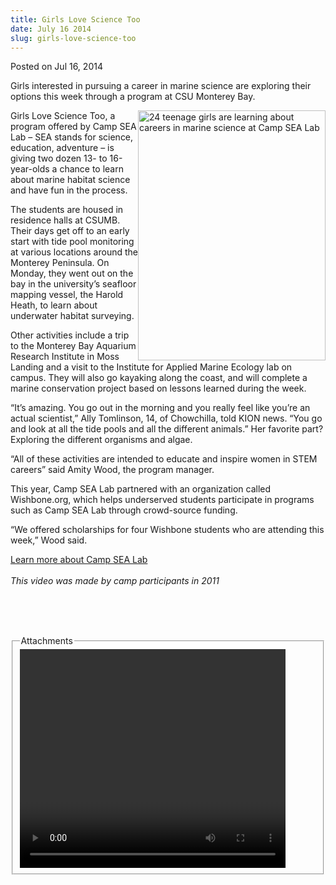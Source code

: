 ```yaml
---
title: Girls Love Science Too
date: July 16 2014
slug: girls-love-science-too
---
```


 



<span class="date">Posted on Jul 16, 2014    </span>
<p>Girls interested in pursuing a career in marine science are
exploring their options this week through a program at CSU Monterey
Bay.</p>
<p><img alt="24 teenage girls are learning about careers in marine science at Camp SEA Lab" src="https://news.csumb.edu/sites/default/files/65/attachments/news/images/csl-summer-camp-tcres04.jpg" style="width:300px; height:400px; float:right">Girls Love Science
Too, a program offered by Camp SEA Lab &#x2013; SEA stands for science,
education, adventure &#x2013; is giving two dozen 13- to 16-year-olds a
chance to learn about marine habitat science and have fun in the
process.</img></p>
<p>The students are housed in residence halls at CSUMB. Their days
get off to an early start with tide pool monitoring at various
locations around the Monterey Peninsula. On Monday, they went out
on the bay in the university&#x2019;s seafloor mapping vessel, the Harold
Heath, to learn about underwater habitat surveying.</p>
<p>Other activities include a trip to the Monterey Bay Aquarium
Research Institute in Moss Landing and a visit to the Institute for
Applied Marine Ecology lab on campus. They will also go kayaking
along the coast, and will complete a marine conservation project
based on lessons learned during the week.</p>
<p>&#x201C;It&#x2019;s amazing. You go out in the morning and you really feel
like you&#x2019;re an actual scientist,&#x201D; Ally Tomlinson, 14, of
Chowchilla, told KION news. &#x201C;You go and look at all the tide pools
and all the different animals.&#x201D; Her favorite part? Exploring the
different organisms and algae.</p>
<p>&#x201C;All of these activities are intended to educate and inspire
women in STEM careers&#x201D; said Amity Wood, the program manager.</p>
<p>This year, Camp SEA Lab partnered with an organization called
Wishbone.org, which helps underserved students participate in
programs such as Camp SEA Lab through crowd-source funding.</p>
<p>&#x201C;We offered scholarships for four Wishbone students who are
attending this week,&#x201D; Wood said.</p>
<p><a href="https://www.campsealab.org" rel="nofollow">Learn more
about Camp SEA Lab</a><br>
<br>
<em>This video was made by camp participants in 2011</em></br></br></p>
<p><br>
&#xA0;</br></p>
<fieldset class="fieldgroup group-attachments">
<legend>Attachments</legend>
<div class="field field-type-emvideo field-field-attach-video">
<div class="field-items">
<div class="field-item odd">
<div class="emvideo emvideo-video emvideo-youtube">
<div class="emfield-emvideo emfield-emvideo-youtube">
<div id="emvideo-youtube-flash-wrapper-1">
<!--<object type="application/x-shockwave-flash" height="350" width="425" data="https://www.youtube.com/v/UG0Csh-w7NM&amp;rel=0&amp;enablejsapi=1&amp;playerapiid=ytplayer&amp;fs=1" id="emvideo-youtube-flash-1">
          <param name="movie" value="https://www.youtube.com/v/UG0Csh-w7NM&amp;rel=0&amp;enablejsapi=1&amp;playerapiid=ytplayer&amp;fs=1" />
          <param name="allowScriptAccess" value="sameDomain"/>
          <param name="quality" value="best"/>
          <param name="allowFullScreen" value="true"/>
          <param name="bgcolor" value="#FFFFFF"/>
          <param name="scale" value="noScale"/>
          <param name="salign" value="TL"/>
          <param name="FlashVars" value="playerMode=embedded" />
          <param name="wmode" value="transparent" />
        </object>-->
<video controls="" width="425" height="350">
</video></div></div></div></div></div></div></fieldset>
 
